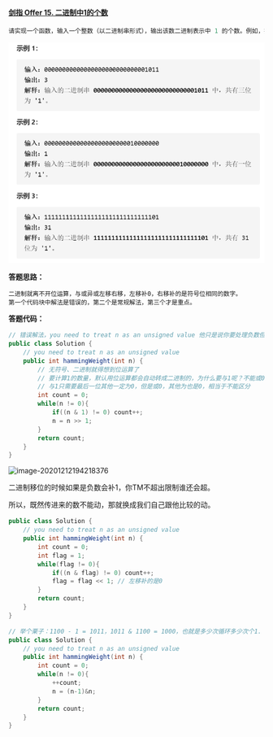 #### [剑指 Offer 15. 二进制中1的个数](https://leetcode-cn.com/problems/er-jin-zhi-zhong-1de-ge-shu-lcof/)

```java
请实现一个函数，输入一个整数（以二进制串形式），输出该数二进制表示中 1 的个数。例如，把 9 表示成二进制是 1001，有 2 位是 1。因此，如果输入 9，则该函数输出 2。
```

![image-20201212195102950](../LeetCodeMould.assets/image-20201212195102950.png)

**答题思路：** 

```
二进制就离不开位运算，与或异或左移右移，左移补0，右移补的是符号位相同的数字。
第一个代码块中解法是错误的，第二个是常规解法，第三个才是重点。
```



**答题代码：** 

```java
// 错误解法，you need to treat n as an unsigned value 他只是说你要处理负数但是只是计算1的数目
public class Solution {
    // you need to treat n as an unsigned value
    public int hammingWeight(int n) {
        // 无符号、二进制就得想到位运算了
        // 要计算1的数量，默认用位运算都会自动转成二进制的，为什么要与1呢？不能或0吗？
        // 与1只需要最后一位其他一定为0，但是或0，其他为也是0，相当于不能区分
        int count = 0;
        while(n != 0){
            if((n & 1) != 0) count++;
            n = n >> 1;
        }
        return count;
    }
}
```

![image-20201212194218376](LeetCodeMould.assets/image-20201212194218376.png)

二进制移位的时候如果是负数会补1，你TM不超出限制谁还会超。

所以，既然传进来的数不能动，那就换成我们自己跟他比较的动。

```java
public class Solution {
    // you need to treat n as an unsigned value
    public int hammingWeight(int n) {
        int count = 0;
        int flag = 1;
        while(flag != 0){
            if((n & flag) != 0) count++;
            flag = flag << 1; // 左移补的是0
        }
        return count;
    }
}
```

```java
// 举个栗子：1100 - 1 = 1011，1011 & 1100 = 1000，也就是多少次循环多少次个1.
public class Solution {
    // you need to treat n as an unsigned value
    public int hammingWeight(int n) {
        int count = 0;
        while(n != 0){
            ++count;
            n = (n-1)&n;
        }
        return count;
    }
}
```

